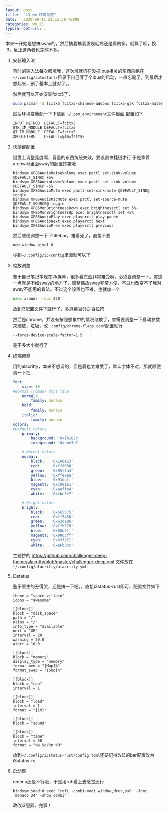 ```yaml
---
layout: post
title:  "i3 wm 环境配置"
date:   2020-08-11 21:15:38 +0800
categories: wm i3
typora-root-url: ..
---
```


本来一开始是想搞sway的，然后搞着搞着发现毛病还是真的多，就算了呗，换i3，反正这两者也差球不多。

1. 安装输入法

    背时的输入法每次都坑我，这次坑就坑在没把ibus相关的东西杀绝在```~/.config/autostart/```目录下自己写了个ibus的启动，一直忘删了，到最后才想起来，删了基本上就对了。。

    然后就可以开始安装fcitx5了，

    ```bash
    sudo pacman -S fcitx5 fcitx5-chinese-addons fcitx5-gtk fcitx5-material-color fcitx5-qt fcitx5-rime
    ```

    然后环境变量配一下下放到 ```~/.pam_environment```文件里面,配置如下
    ```
    INPUT_METHOD  DEFAULT=fcitx5
    GTK_IM_MODULE DEFAULT=fcitx5
    QT_IM_MODULE  DEFAULT=fcitx5
    XMODIFIERS    DEFAULT=@im=fcitx5
    ```

2. 快捷键配置

    键盘上调整亮度啊，音量的东西统统失效，要设置快捷键才行
    于是拿着archwiki里面sway的配置抄袭哦

    ```
    bindsym XF86AudioRaiseVolume exec pactl set-sink-volume @DEFAULT_SINK@ +5%
    bindsym XF86AudioLowerVolume exec pactl set-sink-volume @DEFAULT_SINK@ -5%
    bindsym XF86AudioMute exec pactl set-sink-mute @DEFAULT_SINK@ toggle
    bindsym XF86AudioMicMute exec pactl set-source-mute @DEFAULT_SOURCE@ toggle
    bindsym XF86MonBrightnessDown exec brightnessctl set 5%-
    bindsym XF86MonBrightnessUp exec brightnessctl set +5%
    bindsym XF86AudioPlay exec playerctl play-pause
    bindsym XF86AudioNext exec playerctl next
    bindsym XF86AudioPrev exec playerctl previous
    ```

    然后顺便调整一下下titlebar，难看死了，直接不要

    ```
    new_window pixel 0
    ```

    抄到```~/.config/i3/config```里面就可以了

3. 缩放调整

    鉴于自己笔记本现在2k屏幕，很多看东西非常难受啊，必须要调整一下。害这一点就是不如sway的地方了，调整缩放sway非常方便，不过也改变不了我对sway不能用的看法。不过这个设置也不难，也就加一个

    ```bash
    exec xrandr --dpi 220
    ```
    放到i3配置文件下就行了，多屏幕百分之百拉挎

    然后是chrome，并没有按照想象中的情况缩放了，害需要调整一下启动参数来缩放，垃圾，改 ```.config/chrome-flags.conf```配置就行

    ```config
    --force-device-scale-factor=1.5
    ```
    差不多大小就行了

4. 终端调整

    用的alacritty，本来不想调的，但是着也太难受了，默认字体不对，那就顺便调一下把
    ```yml
    font:
        size: 10
    #Normal (roman) font face
        normal:
            family: monaco
        bold:
            family: monaco
        italic:
            family: monaco
    colors:
    #Default colors
        primary:
            background: '0x1b182c'
            foreground: '0xcbe3e7'

        # Normal colors
        normal:
            black:   '0x100e23'
            red:     '0xff8080'
            green:   '0x95ffa4'
            yellow:  '0xffe9aa'
            blue:    '0x91ddff'
            magenta: '0xc991e1'
            cyan:    '0xaaffe4'
            white:   '0xcbe3e7'

        # Bright colors
        bright:
            black:   '0x565575'
            red:     '0xff5458'
            green:   '0x62d196'
            yellow:  '0xffb378'
            blue:    '0x65b2ff'
            magenta: '0x906cff'
            cyan:    '0x63f2f1'
            white:   '0xa6b3cc'
    ```
    主题抄的 <https://github.com/challenger-deep-theme/alacritty/blob/master/challenger-deep.yml> 
    文件放在```~/.config/alacritty/alacritty.yml```

5. i3status

    鉴于原生的丑得哭，还是搞一下吧。。直接i3status-rust即可，配置文件如下

    ```
    theme = "space-villain"
    icons = "awesome"

    [[block]]
    block = "disk_space"
    path = "/"
    alias = "/"
    info_type = "available"
    unit = "GB"
    interval = 20
    warning = 20.0
    alert = 10.0

    [[block]]
    block = "memory"
    display_type = "memory"
    format_mem = "{Mup}%"
    format_swap = "{SUp}%"

    [[block]]
    block = "cpu"
    interval = 1

    [[block]]
    block = "load"
    interval = 1
    format = "{1m}"

    [[block]]
    block = "sound"

    [[block]]
    block = "time"
    interval = 60
    format = "%a %d/%m %R"
    ```

    放到```~/.config/i3status-rust/config.toml```还要记得改i3的bar配置改为i3status-rs

6. 启动器

    dmenu还是不行哦，于是用rofi看上去感觉还行

    ```
    bindsym $mod+d exec "rofi -combi-modi window,drun,ssh  -font 'monaco 24' -show combi"

    ```
    改改i3配置，完事！
